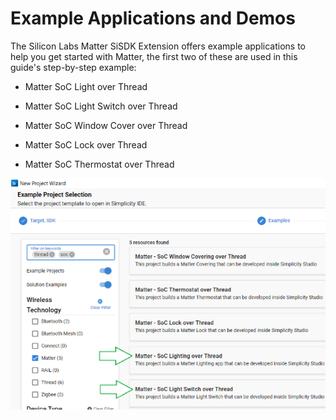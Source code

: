 # Example Applications and Demos

The Silicon Labs Matter SiSDK Extension offers example applications to help you get started with Matter, the first two of these are used in this guide's step-by-step example:

- Matter SoC Light over Thread

- Matter SoC Light Switch over Thread

- Matter SoC Window Cover over Thread

- Matter SoC Lock over Thread

- Matter SoC Thermostat over Thread

![Example project selection](resources/image24.png)
